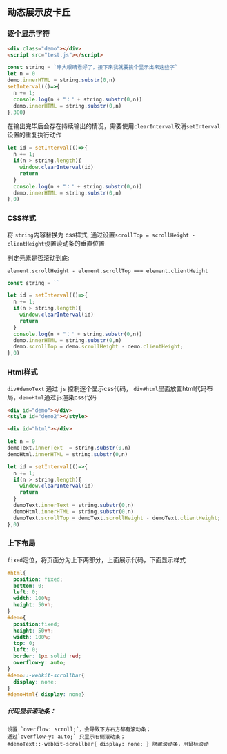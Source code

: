 ## 动态展示皮卡丘

### 逐个显示字符

```html
<div class="demo"></div>
<script src="test.js"></script>
```
```js
const string = `睁大眼睛看好了，接下来我就要挨个显示出来这些字`
let n = 0
demo.innerHTML = string.substr(0,n)
setInterval(()=>{
  n += 1;
  console.log(n + "：" + string.substr(0,n))
  demo.innerHTML = string.substr(0,n)
},300)
```

在输出完毕后会存在持续输出的情况，需要使用`clearInterval`取消`setInterval`设置的重复执行动作

```js
let id = setInterval(()=>{
  n += 1;
  if(n > string.length){
    window.clearInterval(id)
    return
  }
  console.log(n + "：" + string.substr(0,n))
  demo.innerHTML = string.substr(0,n)
},0)
```

### CSS样式

将 `string`内容替换为 css样式, 通过设置`scrollTop = scrollHeight - clientHeight`设置滚动条的垂直位置

判定元素是否滚动到底:

`element.scrollHeight - element.scrollTop === element.clientHeight`

```js
const string = ``

let id = setInterval(()=>{
  n += 1;
  if(n > string.length){
    window.clearInterval(id)
    return
  }
  console.log(n + "：" + string.substr(0,n))
  demo.innerHTML = string.substr(0,n)
  demo.scrollTop = demo.scrollHeight - demo.clientHeight;
},0)
```

### Html样式

`div#demoText` 通过 `js` 控制逐个显示css代码， `div#html`里面放置html代码布局，`demoHtml`通过`js`渲染css代码
```html
<div id="demo"></div> 
<style id="demo2"></style>

<div id="html"></div>
```
```js
let n = 0
demoText.innerText  = string.substr(0,n)
demoHtml.innerHTML = string.substr(0,n)

let id = setInterval(()=>{
  n += 1;
  if(n > string.length){
    window.clearInterval(id)
    return
  }
  demoText.innerText = string.substr(0,n)
  demoHtml.innerHTML = string.substr(0,n)
  demoText.scrollTop = demoText.scrollHeight - demoText.clientHeight;
},0)
```
### 上下布局

`fixed`定位，将页面分为上下两部分，上面展示代码，下面显示样式

```css
#html{
  position: fixed;
  bottom: 0;
  left: 0;
  width: 100%;
  height: 50vh;
}
#demo{
  position:fixed;
  height: 50vh;
  width: 100%;
  top: 0;
  left: 0;
  border: 1px solid red;
  overflow-y: auto;
}
#demo::-webkit-scrollbar{  
  display: none;
}
#demoHtml{ display: none}

```

##### 代码显示滚动条：

    设置 `overflow: scroll;`，会导致下方右方都有滚动条；
    通过`overflow-y: auto;` 只显示右侧滚动条；
    #demoText::-webkit-scrollbar{ display: none; } 隐藏滚动条，用鼠标滚动


